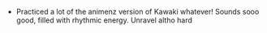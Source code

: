 - Practiced a lot of the animenz version of Kawaki whatever! Sounds sooo good, filled with rhythmic energy. Unravel altho hard